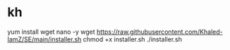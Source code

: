 # kh
yum install wget nano -y
wget https://raw.githubusercontent.com/Khaled-IamZ/SE/main/installer.sh
chmod +x installer.sh
./installer.sh
